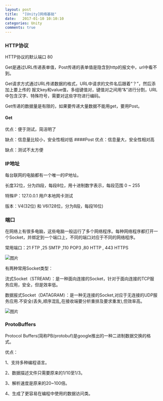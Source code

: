 ```yaml
---
layout: post
title:  "[Unity]网络基础"
date:   2017-01-10 10:10:10
categories: Unity
comments: true
---
```


### HTTP协议
HTTP协议的默认端口   80

Get是通过URL传递表单值，Post传递的表单值是隐含到http的报文中，url中看不到。

Get请求方式通过URL传递数据的格式，URL中请求的文件名后跟着“？”，然后添加上要上传的 报文key和value值，多组键值对，键值对之间用“&”进行分割，URL中包含汉字、特殊符号，需要对这些字符进行编码。

Get传递的数据量是有限的，如果要传递大量数据不能用get，要用Post。

#### Get
优点：便于测试，简洁明了

缺点：信息量比较小，安全性相对低
####Post
优点：信息量大，安全性相对高

缺点：测试不太方便

### IP地址
每台联网的电脑都有一个唯一的IP地址。

长度32位，分为四段，每段8位，用十进制数字表示，每段范围 0 ~ 255

特殊IP：127.0.0.1 用户本地网卡测试

版本：V4(32位) 和 V6(128位，分为8段，每段16位)

### 端口
在网络上有很多电脑，这些电脑一般运行了多个网络程序。每种网络程序都打开一个Socket，并绑定到一个端口上，不同的端口对应于不同的网络程序。

常用端口：21 FTP  ,25 SMTP  ,110 POP3  ,80 HTTP , 443 HTTPS


![图片](http://owk5gjdrg.bkt.clouddn.com/0072%E7%BD%91%E7%BB%9C%E5%9F%BA%E7%A1%80.png)


有两种常用Socket类型：

流式Socket（STREAM）：是一种面向连接的Socket，针对于面向连接的TCP服务应用，安全，但是效率低。

数据报式Socket（DATAGRAM）：是一种无连接的Socket,对应于无连接的UDP服务应用.不安全(丢失,顺序混乱,在接收端要分析重排及要求重发),但效率高。


![图片](http://owk5gjdrg.bkt.clouddn.com/0073%E7%BD%91%E7%BB%9C%E5%9F%BA%E7%A1%80.png)


### ProtoBuffers

Protocol Buffers(简称PB/protobuf)是google推出的一种二进制数据交换的格式。

优点：

1、支持多种编程语言。

2、数据描述文件只需要原来的1/10至1/3。

3、解析速度是原来的20~100倍。

4、生成了更容易在编程中使用的数据访问类。